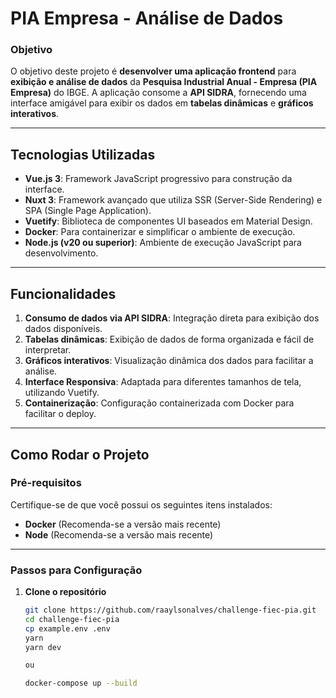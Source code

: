 # PIA Empresa - Análise de Dados

### **Objetivo**

O objetivo deste projeto é **desenvolver uma aplicação frontend** para **exibição e análise de dados** da **Pesquisa Industrial Anual - Empresa (PIA Empresa)** do IBGE. A aplicação consome a **API SIDRA**, fornecendo uma interface amigável para exibir os dados em **tabelas dinâmicas** e **gráficos interativos**.

---

## **Tecnologias Utilizadas**

- **Vue.js 3**: Framework JavaScript progressivo para construção da interface.
- **Nuxt 3**: Framework avançado que utiliza SSR (Server-Side Rendering) e SPA (Single Page Application).
- **Vuetify**: Biblioteca de componentes UI baseados em Material Design.
- **Docker**: Para containerizar e simplificar o ambiente de execução.
- **Node.js (v20 ou superior)**: Ambiente de execução JavaScript para desenvolvimento.

---

## **Funcionalidades**

1. **Consumo de dados via API SIDRA**: Integração direta para exibição dos dados disponíveis.
2. **Tabelas dinâmicas**: Exibição de dados de forma organizada e fácil de interpretar.
3. **Gráficos interativos**: Visualização dinâmica dos dados para facilitar a análise.
4. **Interface Responsiva**: Adaptada para diferentes tamanhos de tela, utilizando Vuetify.
5. **Containerização**: Configuração containerizada com Docker para facilitar o deploy.

---

## **Como Rodar o Projeto**

### Pré-requisitos

Certifique-se de que você possui os seguintes itens instalados:

- **Docker** (Recomenda-se a versão mais recente)
- **Node** (Recomenda-se a versão mais recente)

---

### Passos para Configuração

1. **Clone o repositório**

   ```bash
   git clone https://github.com/raaylsonalves/challenge-fiec-pia.git
   cd challenge-fiec-pia
   cp example.env .env
   yarn 
   yarn dev

   ou

   docker-compose up --build